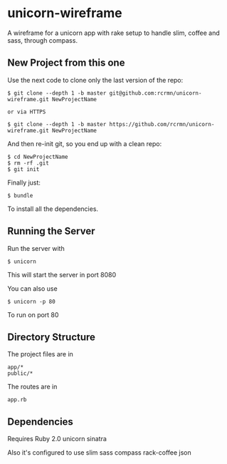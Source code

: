 unicorn-wireframe
=================

A wireframe for a unicorn app with rake setup to handle slim, coffee and sass, through compass.


New Project from this one
-------------------------

Use the next code to clone only the last version of the repo:

    $ git clone --depth 1 -b master git@github.com:rcrmn/unicorn-wireframe.git NewProjectName
    
    or via HTTPS
    
    $ git clone --depth 1 -b master https://github.com/rcrmn/unicorn-wireframe.git NewProjectName

And then re-init git, so you end up with a clean repo:

    $ cd NewProjectName
    $ rm -rf .git
    $ git init

Finally just:

    $ bundle
    
To install all the dependencies.

Running the Server
------------------

Run the server with

    $ unicorn

This will start the server in port 8080

You can also use

    $ unicorn -p 80

To run on port 80


Directory Structure
-------------------

The project files are in
    
    app/*
    public/*

The routes are in

    app.rb


Dependencies
------------

Requires
    Ruby 2.0
    unicorn
    sinatra
    
Also it's configured to use
    slim
    sass
    compass
    rack-coffee
    json


